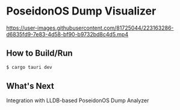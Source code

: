 # PoseidonOS Dump Visualizer

https://user-images.githubusercontent.com/81725044/223163286-d6835fd9-7e83-4d58-bf90-b9732bd8c4d5.mp4

## How to Build/Run
```bash
$ cargo tauri dev
```

## What's Next 
Integration with LLDB-based PoseidonOS Dump Analyzer
